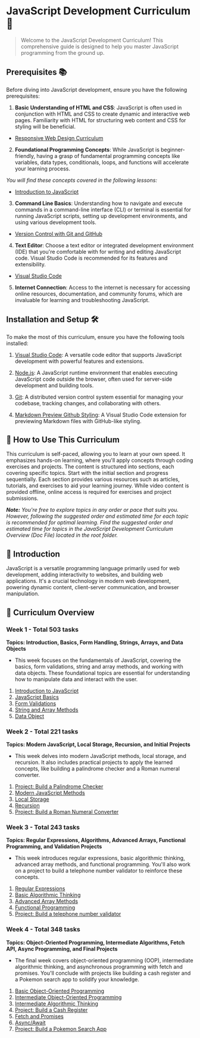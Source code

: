 # JavaScript Development Curriculum 🚀

> Welcome to the JavaScript Development Curriculum! This comprehensive guide is designed to help you master JavaScript programming from the ground up.

## Prerequisites 📚

Before diving into JavaScript development, ensure you have the following prerequisites:

1. **Basic Understanding of HTML and CSS**: JavaScript is often used in conjunction with HTML and CSS to create dynamic and interactive web pages. Familiarity with HTML for structuring web content and CSS for styling will be beneficial.

- [Responsive Web Design Curriculum](../Responsive_web_design/README.md)

2. **Foundational Programming Concepts**: While JavaScript is beginner-friendly, having a grasp of fundamental programming concepts like variables, data types, conditionals, loops, and functions will accelerate your learning process.

_You will find these concepts covered in the following lessons:_

- [Introduction to JavaScript](../JavaScript/javascript%20lessons/01_introduction-to-javascript.md)

3. **Command Line Basics**: Understanding how to navigate and execute commands in a command-line interface (CLI) or terminal is essential for running JavaScript scripts, setting up development environments, and using various development tools.

- [Version Control with Git and GitHub](<../Responsive_web_design/(01-02)_git-and-github/01_git-and-github.md>)

4. **Text Editor**: Choose a text editor or integrated development environment (IDE) that you're comfortable with for writing and editing JavaScript code. Visual Studio Code is recommended for its features and extensibility.

- [Visual Studio Code](https://code.visualstudio.com/)

5. **Internet Connection**: Access to the internet is necessary for accessing online resources, documentation, and community forums, which are invaluable for learning and troubleshooting JavaScript.

## Installation and Setup 🛠️

To make the most of this curriculum, ensure you have the following tools installed:

1. [Visual Studio Code](https://code.visualstudio.com/): A versatile code editor that supports JavaScript development with powerful features and extensions.

2. [Node.js](https://nodejs.org/): A JavaScript runtime environment that enables executing JavaScript code outside the browser, often used for server-side development and building tools.

3. [Git](https://git-scm.com/): A distributed version control system essential for managing your codebase, tracking changes, and collaborating with others.

4. [Markdown Preview Github Styling](https://marketplace.visualstudio.com/items?itemName=bierner.markdown-preview-github-styles): A Visual Studio Code extension for previewing Markdown files with GitHub-like styling.

## 🤔 How to Use This Curriculum

This curriculum is self-paced, allowing you to learn at your own speed. It emphasizes hands-on learning, where you'll apply concepts through coding exercises and projects. The content is structured into sections, each covering specific topics. Start with the initial section and progress sequentially. Each section provides various resources such as articles, tutorials, and exercises to aid your learning journey. While video content is provided offline, online access is required for exercises and project submissions.

_**Note:**_ _You're free to explore topics in any order or pace that suits you. However, following the suggested order and estimated time for each topic is recommended for optimal learning._
_Find the suggested order and estimated time for topics in the JavaScript Development Curriculum Overview (Doc File) located in the root folder._

## 📝 Introduction

JavaScript is a versatile programming language primarily used for web development, adding interactivity to websites, and building web applications. It's a crucial technology in modern web development, powering dynamic content, client-server communication, and browser manipulation.

## 📅 Curriculum Overview

### Week 1 - Total 503 tasks

**Topics: Introduction, Basics, Form Handling, Strings, Arrays, and Data Objects**

- This week focuses on the fundamentals of JavaScript, covering the basics, form validations, string and array methods, and working with data objects. These foundational topics are essential for understanding how to manipulate data and interact with the user.

1. [Introduction to JavaScript](javascript%20lessons/01_introduction-to-javascript.md)
2. [JavaScript Basics](javascript%20lessons/02_javascript-basics.md)
3. [Form Validations](javascript%20lessons/03_form-validations.md)
4. [String and Array Methods](javascript%20lessons/04_string-and-array-methods.md)
5. [Data Object](javascript%20lessons/05_data-object.md)

### Week 2 - Total 221 tasks

**Topics: Modern JavaScript, Local Storage, Recursion, and Initial Projects**

- This week delves into modern JavaScript methods, local storage, and recursion. It also includes practical projects to apply the learned concepts, like building a palindrome checker and a Roman numeral converter.

1. [Project: Build a Palindrome Checker](./project%20assignments/05.1_build-a-palindrome-checker-project.md)
2. [Modern JavaScript Methods](javascript%20lessons/06_modern-javascript-methods.md)
3. [Local Storage](javascript%20lessons/07_local-storage.md)
4. [Recursion](javascript%20lessons/08_recursion.md)
5. [Project: Build a Roman Numeral Converter](./project%20assignments/08.1_build-a-roman-numeral-converter.md)

### Week 3 - Total 243 tasks

**Topics: Regular Expressions, Algorithms, Advanced Arrays, Functional Programming, and Validation Projects**

- This week introduces regular expressions, basic algorithmic thinking, advanced array methods, and functional programming. You'll also work on a project to build a telephone number validator to reinforce these concepts.

1. [Regular Expressions](javascript%20lessons/09_regular-expressions.md)
2. [Basic Algorithmic Thinking](javascript%20lessons/10_basic-algorithmic-thinking.md)
3. [Advanced Array Methods](javascript%20lessons/11_advanced-array-methods.md)
4. [Functional Programming](javascript%20lessons/12_functional-programming.md)
5. [Project: Build a telephone number validator](./project%20assignments/12.1_build-a-telephone-number-validator-project.md)

### Week 4 - Total 348 tasks

**Topics: Object-Oriented Programming, Intermediate Algorithms, Fetch API, Async Programming, and Final Projects**

- The final week covers object-oriented programming (OOP), intermediate algorithmic thinking, and asynchronous programming with fetch and promises. You'll conclude with projects like building a cash register and a Pokemon search app to solidify your knowledge.

1. [Basic Object-Oriented Programming](javascript%20lessons/13_basic-oop.md)
2. [Intermediate Object-Oriented Programming](javascript%20lessons/14_intermediate-oop.md)
3. [Intermediate Algorithmic Thinking](javascript%20lessons/15_intermediate-algorithmic-thinking.md)
4. [Project: Build a Cash Register](./project%20assignments/15.1_build-a-cash-register-project.md)
5. [Fetch and Promises](javascript%20lessons/16_fetch-and-promises.md)
6. [Async/Await](javascript%20lessons/17_asynchronous-programming.md)
7. [Project: Build a Pokemon Search App](./project%20assignments/17.1_build-a-pokemon-search-app-project.md)
